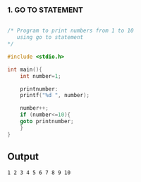 ### 1.  GO TO STATEMENT
```c

/* Program to print numbers from 1 to 10
   using go to statement 
*/

#include <stdio.h>

int main(){
    int number=1;

    printnumber:
    printf("%d ", number);

    number++;
    if (number<=10){
    goto printnumber;
    }
}

```
## Output

```
1 2 3 4 5 6 7 8 9 10
```
